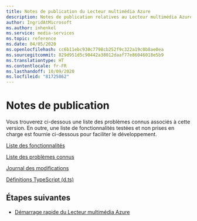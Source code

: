 ```yaml
---
title: Notes de publication du Lecteur multimédia Azure
description: Notes de publication relatives au Lecteur multimédia Azure
author: IngridAtMicrosoft
ms.author: inhenkel
ms.service: media-services
ms.topic: reference
ms.date: 04/05/2020
ms.openlocfilehash: cc6b11ebc930c7798cb252f9c322a19c0b8ae0ea
ms.sourcegitcommit: 829d951d5c90442a38012daaf77e86046018e5b9
ms.translationtype: HT
ms.contentlocale: fr-FR
ms.lasthandoff: 10/09/2020
ms.locfileid: "81725862"
---
```

# <a name="release-notes"></a>Notes de publication

Vous trouverez ci-dessous une liste des problèmes connus associés à cette version.  En outre, une liste de fonctionnalités testées et non prises en charge est fournie ci-dessous pour faciliter le développement.

[Liste des fonctionnalités](azure-media-player-feature-list.md)

[Liste des problèmes connus](azure-media-player-known-issues.md)

[Journal des modifications](azure-media-player-changelog.md "Journal des modifications")

<!-- Typescript definitions were moved to the samples repository.>-->
[Définitions TypeScript (d.ts)](https://github.com/Azure-Samples/azure-media-player-samples "Définitions TypeScript" )

## <a name="next-steps"></a>Étapes suivantes

- [Démarrage rapide du Lecteur multimédia Azure](azure-media-player-quickstart.md)